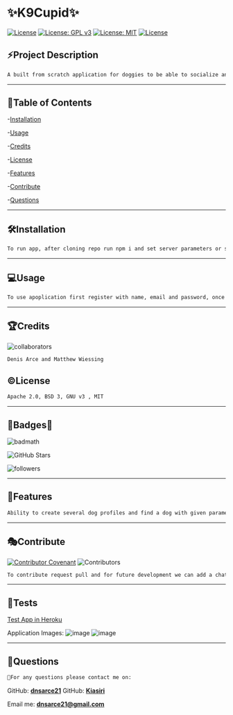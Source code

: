 # **✨K9Cupid**✨</br>

  [![License](https://img.shields.io/badge/License-Apache%202.0-yellowgreen.svg)](https://opensource.org/licenses/Apache-2.0) 
  [![License: GPL v3](https://img.shields.io/badge/License-GPLv3-blue.svg)](https://www.gnu.org/licenses/gpl-3.0)
  [![License: MIT](https://img.shields.io/badge/License-MIT-yellow.svg)](https://opensource.org/licenses/MIT)
  [![License](https://img.shields.io/badge/License-BSD%203--Clause-blue.svg)](https://opensource.org/licenses/BSD-3-Clause)


  ## **⚡Project Description**
  
  ```md
  A built from scratch application for doggies to be able to socialize and find other dogs with similar attributes to make fun and lasting friendships.
  ```

  ---  
 
  ## **🔎Table of Contents**

  
  -[Installation](#installation)

  -[Usage](#usage) 

  -[Credits](#credits) 

  -[License](#license) 

  -[Features](#features) 

  -[Contribute](#contribute)

  -[Questions](#questions)

  ---
  
  ## **🛠️Installation**
  
  ```md
  To run app, after cloning repo run npm i and set server parameters or simply visit link below and get link directly to heroku.
  ```
  
 ---
  
  ## **💻Usage**
  
  ```md
  To use apoplication first register with name, email and password, once registered you can simply login and click on profile to be directed to main profile and simply click on add or find a profile. To find a profile select the dog age, breed, age and gender. 
  ```
  
  ---
  
  ## **🏆Credits**
  
  ![collaborators](https://img.shields.io/npm/collaborators/inquirer)

  ```md
  Denis Arce and Matthew Wiessing
  ```
  
  
  ## **©️License**

  ```md  
  Apache 2.0, BSD 3, GNU v3 , MIT
  ```
  
  ---
  
  ## **🌟Badges🌟**
  
 
  ![badmath](https://img.shields.io/github/languages/top/nielsenjared/badmath)
  
  ![GitHub Stars](https://img.shields.io/github/stars/dnsarce21/Pro-Readme-Gen-DA?style=social)
  
  ![followers](https://img.shields.io/github/followers/dnsarce21?style=social)
 
  ---

  ## **📑Features**
  
  ```md
  Ability to create several dog profiles and find a dog with given parameters.
  ```

  ---

  ## **🎭Contribute**
  
 
  [![Contributor Covenant](https://img.shields.io/badge/Contributor%20Covenant-2.1-4baaaa.svg)](code_of_conduct.md)
  ![Contributors](https://img.shields.io/github/contributors/dnsarce21/Pro-Readme-Gen-DA)

  ```md
  To contribute request pull and for future development we can add a chat feature to be able to setup dates as well as favorite doggies link. 
  ```
  
  ---
  
  ## **🚧Tests**
  
  [Test App in Heroku](https://k9-cupid-final.herokuapp.com/)
 
 Application Images:
 ![image](https://user-images.githubusercontent.com/84104912/141233747-9a3d420c-e44b-4577-bc82-383a1c4ce631.png)
 ![image](https://user-images.githubusercontent.com/84104912/141233823-8e3cae7f-74e3-49a8-90b5-2ea63a4a6d30.png)

  ---
  
  ## **💬Questions**

  ```md
  🥇For any questions please contact me on:
  ```
  
  GitHub: **[dnsarce21](https://github.com/dnsarce21)**
  GitHub: **[Kiasiri](https://github.com/Kiasiri)**
  
  Email me: **dnsarce21@gmail.com**
 
  
